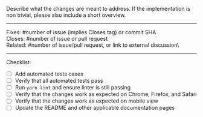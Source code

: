 Describe what the changes are meant to address. If the implementation is non trivial, please also include a short overview.

---

<!-- Tags (fill and keep as many as applicable): -->

Fixes: #number of issue (implies Closes tag) or commit SHA\
Closes: #number of issue or pull request\
Related: #number of issue/pull request, or link to external discussion\

---

Checklist:

<!-- To check an item, fill the brackets with the letter x; the result should look like `[x]`.  Feel free to leave unchecked items that are not applicable or that you could not perform. -->

- [ ] Add automated tests cases
- [ ] Verify that all automated tests pass
- [ ] Run `yarn lint` and ensure linter is still passing
- [ ] Verify that the changes work as expected on Chrome, Firefox, and Safari
- [ ] Verify that the changes work as expected on mobile view
- [ ] Update the README and other applicable documentation pages
